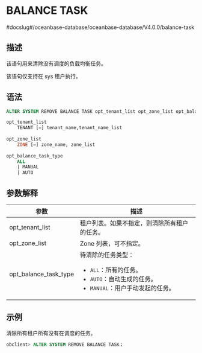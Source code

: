 # BALANCE TASK 
#docslug#/oceanbase-database/oceanbase-database/V4.0.0/balance-task


## 描述 

该语句用来清除没有调度的负载均衡任务。

该语句仅支持在 sys 租户执行。

## 语法 

```sql
ALTER SYSTEM REMOVE BALANCE TASK opt_tenant_list opt_zone_list opt_balance_task_type;

opt_tenant_list
    TENANT [=] tenant_name,tenant_name_list
    
opt_zone_list
    ZONE [=] zone_name, zone_list
    
opt_balance_task_type
    ALL
    | MANUAL
    | AUTO
```



## 参数解释 


|        **参数**       |           **描述**         |
|-----------------------|----------------------------|
| opt_tenant_list       | 租户列表。如果不指定，则清除所有租户的任务。    |
| opt_zone_list         | Zone 列表，可不指定。   |
| opt_balance_task_type | 待清除的任务类型： <ul><li> `ALL`：所有的任务。 </li>   <li> `AUTO`：自动生成的任务。</li>   <li> `MANUAL`：用户手动发起的任务。</li></ul>    |



## 示例 

清除所有租户所有没有在调度的任务。

```sql
obclient> ALTER SYSTEM REMOVE BALANCE TASK；
```


